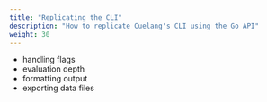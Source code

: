 ```yaml
---
title: "Replicating the CLI"
description: "How to replicate Cuelang's CLI using the Go API"
weight: 30
---
```


- handling flags
- evaluation depth
- formatting output
- exporting data files

